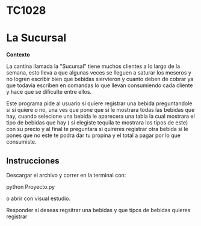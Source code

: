 # TC1028

# La Sucursal


**Contexto** 

La cantina llamada la "Sucursal" tiene muchos clientes a lo largo de la semana, esto lleva a que algunas veces se lleguen a saturar los meseros y no logren escribir bien que bebidas siervieron y cuanto deben de cobrar ya que todavia escriben en comandas lo que llevan consumiendo cada cliente y hace que se dificulte entre ellos.


Este programa pide al usuario si quiere registrar una bebida preguntandole si si quiere o no, una ves que pone que si le mostrara todas las bebidas que hay, cuando selecione una bebida le aparecera una tabla la cual mostrara el tipo de bebidas que hay 
( si elegiste tequila te mostrara los tipos de este) con su precio y al final te preguntara si quireres registrar otra bebida si le pones que no este te podra dar tu propina y el total a pagar por lo que consumiste.


## Instrucciones 

Descargar el archivo y correr en la terminal con:

python Proyecto.py

o abrir con visual estudio. 

Responder si deseas regsitrar una bebidas y que tipos de bebidas quieres registrar
